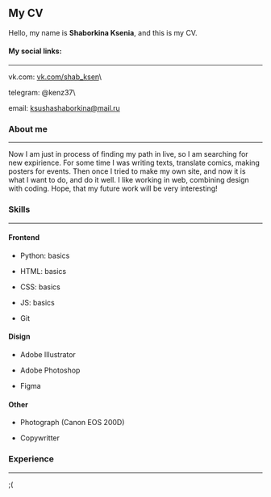 ## My CV

Hello, my name is **Shaborkina Ksenia**, and this is my CV.

#### My social links:

***

vk.com: [vk.com/shab_ksen](https://vk.com/shab_ksen)\

telegram: @kenz37\

email: ksushashaborkina@mail.ru

### About me

***

Now I am just in process of finding my path in live, so I am searching for new expirience. For some time I was writing texts, translate comics, making posters for events. Then once I tried to make my own site, and now it is what I want to do, and do it well. I like working in web, combining design with coding. Hope, that my future work will be very interesting!

### Skills

***

#### Frontend

* Python: basics

* HTML: basics

* CSS: basics

* JS: basics

* Git

#### Disign

* Adobe Illustrator

* Adobe Photoshop

* Figma

#### Other

* Photograph (Canon EOS 200D)

* Copywritter

### Experience

***

;(

